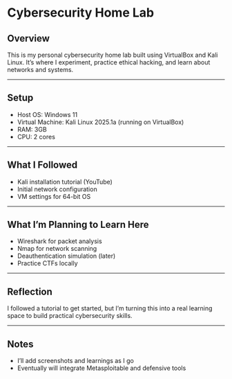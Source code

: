 # Cybersecurity Home Lab

## Overview  
This is my personal cybersecurity home lab built using VirtualBox and Kali Linux. It’s where I experiment, practice ethical hacking, and learn about networks and systems.

---

## Setup  
- Host OS: Windows 11  
- Virtual Machine: Kali Linux 2025.1a (running on VirtualBox)  
- RAM: 3GB  
- CPU: 2 cores  

---

## What I Followed  
- Kali installation tutorial (YouTube)  
- Initial network configuration  
- VM settings for 64-bit OS  

---

## What I’m Planning to Learn Here  
- Wireshark for packet analysis  
- Nmap for network scanning  
- Deauthentication simulation (later)  
- Practice CTFs locally  

---

## Reflection  
I followed a tutorial to get started, but I’m turning this into a real learning space to build practical cybersecurity skills.

---

## Notes  
- I’ll add screenshots and learnings as I go  
- Eventually will integrate Metasploitable and defensive tools
